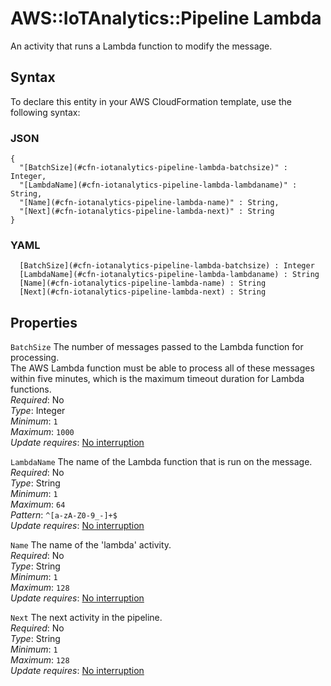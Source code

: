 # AWS::IoTAnalytics::Pipeline Lambda<a name="aws-properties-iotanalytics-pipeline-lambda"></a>

An activity that runs a Lambda function to modify the message\.

## Syntax<a name="aws-properties-iotanalytics-pipeline-lambda-syntax"></a>

To declare this entity in your AWS CloudFormation template, use the following syntax:

### JSON<a name="aws-properties-iotanalytics-pipeline-lambda-syntax.json"></a>

```
{
  "[BatchSize](#cfn-iotanalytics-pipeline-lambda-batchsize)" : Integer,
  "[LambdaName](#cfn-iotanalytics-pipeline-lambda-lambdaname)" : String,
  "[Name](#cfn-iotanalytics-pipeline-lambda-name)" : String,
  "[Next](#cfn-iotanalytics-pipeline-lambda-next)" : String
}
```

### YAML<a name="aws-properties-iotanalytics-pipeline-lambda-syntax.yaml"></a>

```
﻿  [BatchSize](#cfn-iotanalytics-pipeline-lambda-batchsize) : Integer
﻿  [LambdaName](#cfn-iotanalytics-pipeline-lambda-lambdaname) : String
﻿  [Name](#cfn-iotanalytics-pipeline-lambda-name) : String
﻿  [Next](#cfn-iotanalytics-pipeline-lambda-next) : String
```

## Properties<a name="aws-properties-iotanalytics-pipeline-lambda-properties"></a>

`BatchSize`  <a name="cfn-iotanalytics-pipeline-lambda-batchsize"></a>
The number of messages passed to the Lambda function for processing\.  
The AWS Lambda function must be able to process all of these messages within five minutes, which is the maximum timeout duration for Lambda functions\.  
*Required*: No  
*Type*: Integer  
*Minimum*: `1`  
*Maximum*: `1000`  
*Update requires*: [No interruption](https://docs.aws.amazon.com/AWSCloudFormation/latest/UserGuide/using-cfn-updating-stacks-update-behaviors.html#update-no-interrupt)

`LambdaName`  <a name="cfn-iotanalytics-pipeline-lambda-lambdaname"></a>
The name of the Lambda function that is run on the message\.  
*Required*: No  
*Type*: String  
*Minimum*: `1`  
*Maximum*: `64`  
*Pattern*: `^[a-zA-Z0-9_-]+$`  
*Update requires*: [No interruption](https://docs.aws.amazon.com/AWSCloudFormation/latest/UserGuide/using-cfn-updating-stacks-update-behaviors.html#update-no-interrupt)

`Name`  <a name="cfn-iotanalytics-pipeline-lambda-name"></a>
The name of the 'lambda' activity\.  
*Required*: No  
*Type*: String  
*Minimum*: `1`  
*Maximum*: `128`  
*Update requires*: [No interruption](https://docs.aws.amazon.com/AWSCloudFormation/latest/UserGuide/using-cfn-updating-stacks-update-behaviors.html#update-no-interrupt)

`Next`  <a name="cfn-iotanalytics-pipeline-lambda-next"></a>
The next activity in the pipeline\.  
*Required*: No  
*Type*: String  
*Minimum*: `1`  
*Maximum*: `128`  
*Update requires*: [No interruption](https://docs.aws.amazon.com/AWSCloudFormation/latest/UserGuide/using-cfn-updating-stacks-update-behaviors.html#update-no-interrupt)